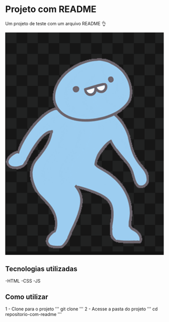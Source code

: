 # Projeto com README
Um projeto de teste com um arquivo README 👌

[<img src="./boneco.gif" alt="gif da tela inicial do projeto xyz">](https://google.com)

## Tecnologias utilizadas
-HTML
-CSS
-JS
## Como utilizar

1 - Clone para o projeto
'''
git clone
'''
2 - Acesse a pasta do projeto
'''
cd repositorio-com-readme
'''

